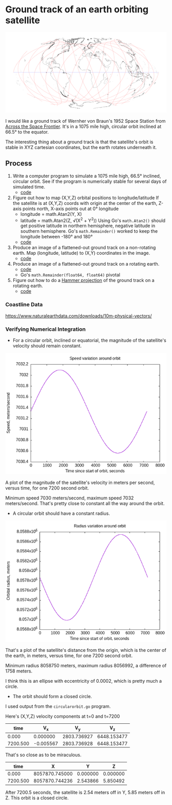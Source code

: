 # Ground track of an earth orbiting satellite

![Hammer projection map, plus 1075 mile circular orbit ground track](hammer_groundtrack_40.gif)

I would like a ground track of Wernher von Braun's
1952 Space Station from [Across the Space Frontier]().
It's in a 1075 mile high, circular orbit inclined at 66.5&deg; to the equator.

The interesting thing about a ground track is that the satellite's orbit
is stable in XYZ cartesian coordinates,
but the earth rotates underneath it.

## Process

1. Write a computer program to simulate a 1075 mile high, 66.5&deg; inclined, circular orbit.
See if the program is numerically stable for several days of simulated time.
    - [code](circularorbit.go)
2. Figure out how to map (X,Y,Z) orbital positions to longitude/latitude
If the satellite is at (X,Y,Z) coords with origin at the center of
the earth, Z-axis points north, X-axis points out at 0&deg; longitude
    - longitude = math.Atan2(Y, X)
    - latitude = math.Atan2(Z, &#8730;(X<sup>2</sup> + Y<sup>2</sup>))
Using Go's `math.Atan2()` should get positive latitude in northern hemisphere,
negative latitude in southern hemisphere.
Go's `math.Remainder()` worked to keep the longitude between -180&deg; and 180&deg;
    - [code](longlat.go)
3. Produce an image of a flattened-out ground track on a non-rotating earth.
Map (longitude, latitude) to (X,Y) coordinates in the image.
    - [code](llearth.go)
4. Produce an image of a flattened-out ground track on a rotating earth.
    - [code](llrotearth.go)
    - Go's `math.Remainder(float64, float64)` pivotal
5. Figure out how to do a [Hammer projection]() of the ground track
on a rotating earth.
    - [code](llrotearthhammer.go)

### Coastline Data

https://www.naturalearthdata.com/downloads/10m-physical-vectors/

### Verifying Numerical Integration

- For a circular orbit, inclined or equatorial,
the magnitude of the satellite's velocity should remain constant.

![velocity magnitude for one orbit](velocity.png)

A plot of the magnitude of the satellite's velocity in meters per second,
versus time, for one 7200 second orbit.

Minimum speed 7030 meters/second, maximum speed 7032 meters/second.
That's pretty close to constant all the way around the orbit.

- A circular orbit should have a constant radius.

![satellite's distance from center of earth for one orbit](orbital_radius.png)

That's a plot of the satellite's distance from the origin,
which is the center of the earth, in meters,
versus time, for one 7200 second orbit.

Minimum radius 8058750 meters, maximum radius 8056992,
a difference of 1758 meters.

I think this is an ellipse with eccentricity of 0.0002,
which is pretty much a circle.

- The orbit should form a closed circle.

I used output from the `circularorbit.go` program.

Here's (X,Y,Z) velocity components at t=0 and t=7200

| time | V<sub>x</sub>| V<sub>y</sub>| V<sub>z</sub>|
|------|--------------|--------------|--------------|
|0.000 | 0.000000 | 2803.736927 | 6448.153477 | 
|7200.500 | -0.005567 | 2803.736928 | 6448.153477 |

That's so close as to be miraculous.

| time | X | Y | Z |
|------|--------------|--------------|--------------|
|0.000 | 8057870.745000 | 0.000000 | 0.000000|
|7200.500 | 8057870.744236 | 2.543866 | 5.850492|

After 7200.5 seconds, the satellite is 2.54 meters off in Y, 5.85 meters off in Z.
This orbit is a closed circle.
